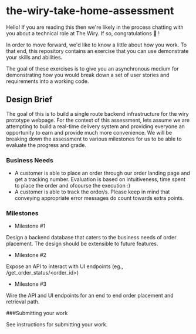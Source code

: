 # the-wiry-take-home-assessment

Hello! If you are reading this then we're likely in the process chatting with you about a technical role at The Wiry. If so, congratulations 🎉 !

In order to move forward, we'd like to know a little about how you work. To that end, this repository contains an exercise that you can use demonstrate your skills and abilities.

The goal of these exercises is to give you an asynchronous medium for demonstrating how you would break down a set of user stories and requirements into a working code. 

## Design Brief

The goal of this is to build a single route backend infrastructure for the wiry prototype webpage. For the context of 
this assessment, lets assume we are attempting to build a real-time delivery system and providing everyone an 
opportunity to earn and provide much more convenience. We will be breaking down the assessment to various milestones for us 
to be able to evaluate the progress and grade.

### Business Needs

- A customer is able to place an order through our order landing page and get a tracking number. Evaluation is based on
intuitiveness, time spent to place the order and ofcourse the execution :)
- A customer is able to track the order/s. Please keep in mind that conveying appropriate error messages do count towards extra points.

### Milestones

- Milestone #1 
 
 Design a backend database that caters to the business needs of order placement. The design should be extensible to future features.

- Milestone #2
 
 Expose an API to interact with UI endpoints (eg., /get_order_status/<order_id>)
 
- Milestone #3

 Wire the API and UI endpoints for an end to end order placement and retrieval path.
 
###Submitting your work

See instructions for submitting your work. 
